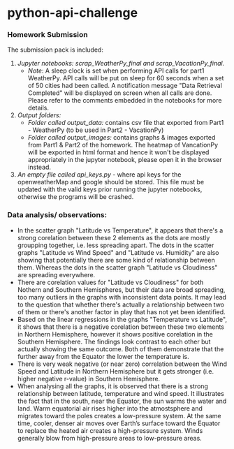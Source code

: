 # python-api-challenge

### Homework Submission
The submission pack is included:
1. *Jupyter notebooks: scrap_WeatherPy_final and scrap_VacationPy_final.* 
    - *Note*: A sleep clock is set when performing API calls for part1 WeatherPy. API calls will be put on sleep for 60 seconds when a set of 50 cities had been called. A notification message "Data Retrieval Completed" will be displayed on screen when all calls are done. Please refer to the comments embedded in the notebooks for more details.
2. *Output folders:* 
    * *Folder called output_data:* contains csv file that exported from Part1 - WeatherPy (to be used in Part2 - VacationPy)
    * *Folder called output_images:* contains graphs & images exported from Part1 & Part2 of the homework. The heatmap of VancationPy will be exported in html format and hence it won't be displayed appropriately in the jupyter notebook, please open it in the browser instead.
3. *An empty file called api_keys.py* - where api keys for the openweatherMap and google should be stored. This file must be updated with the valid keys prior running the jupyter notebooks, otherwise the programs will be crashed.

### Data analysis/ observations: 
- In the scatter graph "Latitude vs Temperature", it appears that there's a strong corelation between these 2 elements as the dots are mostly groupping together, i.e. less spreading apart. The dots in the scatter graphs "Latitude vs Wind Speed" and "Latitude vs. Humidity" are also showing that potentially there are some kind of relationship between them. Whereas the dots in the scatter graph "Latitude vs Cloudiness" are spreading everywhere.
- There are corelation values for "Latitude vs Cloudiness" for both Nothern and Southern Hemispheres, but their data are broad spreading, too many outliers in the graphs with inconsistent data points. It may lead to the question that whether there's actually a relationship between two of them or there's another factor in play that has not yet been identified.
- Based on the linear regressions in the graphs "Temperature vs Latitude", it shows that there is a negative corelation between these two elements in Northern Hemisphere, however it shows positive corelation in the Southern Hemisphere. The findings look contrast to each other but actually showing the same outcome. Both of them demonstrate that the further away from the Equator the lower the temperature is.
- There is very weak negative (or near zero) correlation between the Wind Speed and Latitude in Northern Hemisphere but it gets stronger (i.e. higher negative r-value) in Southern Hemisphere.
- When analysing all the graphs, it is observed that there is a strong relationship between latitude, temperature and wind speed. It illustrates the fact that in the south, near the Equator, the sun warms the water and land. Warm equatorial air rises higher into the atmostsphere and migrates toward the poles creates a low-pressure system. At the same time, cooler, denser air moves over Earth’s surface toward the Equator to replace the heated air creates a high-pressure system. Winds generally blow from high-pressure areas to low-pressure areas.
